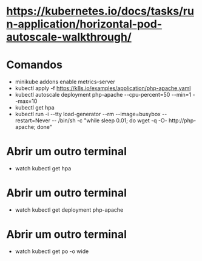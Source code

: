 # https://kubernetes.io/docs/tasks/run-application/horizontal-pod-autoscale-walkthrough/

# Comandos
- minikube addons enable metrics-server
- kubectl apply -f https://k8s.io/examples/application/php-apache.yaml
- kubectl autoscale deployment php-apache --cpu-percent=50 --min=1 --max=10
- kubectl get hpa
- kubectl run -i --tty load-generator --rm --image=busybox --restart=Never -- /bin/sh -c "while sleep 0.01; do wget -q -O- http://php-apache; done"

# Abrir um outro terminal
- watch kubectl get hpa

# Abrir um outro terminal
- watch kubectl get deployment php-apache

# Abrir um outro terminal
- watch kubectl get po -o wide
